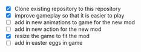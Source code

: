 - [x] Clone existing repository to this repository
- [x] improve gameplay so that it is easier to play
- [ ] add in new animations to game for the new mod
- [ ] add in new action for the new mod
- [x] resize the game to fit the mod
- [ ] add in easter eggs in game
